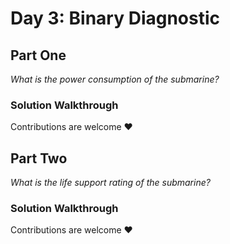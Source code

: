 # Day 3: Binary Diagnostic
## Part One
*What is the power consumption of the submarine?*

### Solution Walkthrough
Contributions are welcome ❤️

## Part Two
*What is the life support rating of the submarine?*
### Solution Walkthrough
Contributions are welcome ❤️
